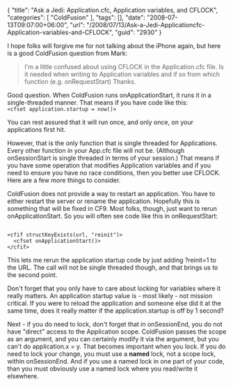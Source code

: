 {
	"title": "Ask a Jedi: Application.cfc, Application variables, and CFLOCK",
	"categories": [
		"ColdFusion"
	],
	"tags": [],
	"date": "2008-07-13T09:07:00+06:00",
	"url": "/2008/07/13/Ask-a-Jedi-Applicationcfc-Application-variables-and-CFLOCK",
	"guid": "2930"
}

I hope folks will forgive me for not talking about the iPhone again, but here is a good ColdFusion question from Mark:

<blockquote>
<p>
I'm a little confused about using CFLOCK in the Application.cfc file.  Is it needed when writing to Application variables and if so from which function (e.g.
onRequestStart)  Thanks.
</p>
</blockquote>
<!--more-->
Good question. When ColdFusion runs onApplicationStart, it runs it in a single-threaded manner. That means if you have code like this:

<code>
&lt;cfset application.startup = now()&gt;
</code>

You can rest assured that it will run once, and only once, on your applications first hit.

However, that is the only function that is single threaded for Applications. Every other function in your App.cfc file will not be. (Although onSessionStart is single threaded in terms of your session.) That means if you have some operation that modifies Application variables and if you need to ensure you have no race conditions, then you better use CFLOCK. Here are a few more things to consider.

ColdFusion does not provide a way to restart an application. You have to either restart the server or rename the application. Hopefully this is something that will be fixed in CF9. Most folks, though, just want to rerun onApplicationStart. So you will often see code like this in onRequestStart:

<code>
&lt;cfif structKeyExists(url, "reinit")&gt;
  &lt;cfset onApplicationStart()&gt;
&lt;/cfif&gt;
</code>

This lets me rerun the application startup code by just adding ?reinit=1 to the URL. The call will not be single threaded though, and that brings us to the second point.

Don't forget that you only have to care about locking for variables where it really matters. An application startup value is - most likely - not mission critical. If you were to reload the application and someone else did it at the same time, does it really matter if the application.startup is off by 1 second?

Next - if you do need to lock, don't forget that in onSessionEnd, you do not have "direct" access to the Application scope. ColdFusion passes the scope as an argument, and you can certainly modify it via the argument, but you can't do application.x = y. That becomes important when you lock. If you do need to lock your change, you must use a <b>named</b> lock, not a scope lock, within onSessionEnd. And if you use a named lock in one part of your code, than you must obviously use a named lock where you read/write it elsewhere.